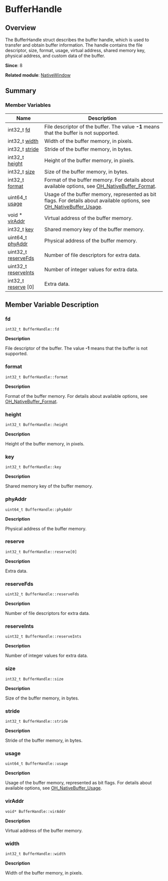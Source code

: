 # BufferHandle


## Overview

The BufferHandle struct describes the buffer handle, which is used to transfer and obtain buffer information. The handle contains the file descriptor, size, format, usage, virtual address, shared memory key, physical address, and custom data of the buffer.

**Since**: 8

**Related module**: [NativeWindow](_native_window.md)


## Summary


### Member Variables

| Name| Description|
| -------- | -------- |
| int32_t [fd](#fd) | File descriptor of the buffer. The value **-1** means that the buffer is not supported. |
| int32_t [width](#width) | Width of the buffer memory, in pixels. |
| int32_t [stride](#stride) | Stride of the buffer memory, in bytes. |
| int32_t [height](#height) | Height of the buffer memory, in pixels. |
| int32_t [size](#size) | Size of the buffer memory, in bytes. |
| int32_t [format](#format) | Format of the buffer memory. For details about available options, see [OH_NativeBuffer_Format](_o_h___native_buffer.md#oh_nativebuffer_format-1). |
| uint64_t [usage](#usage) | Usage of the buffer memory, represented as bit flags. For details about available options, see [OH_NativeBuffer_Usage](_o_h___native_buffer.md#oh_nativebuffer_usage-1). |
| void \* [virAddr](#viraddr) | Virtual address of the buffer memory. |
| int32_t [key](#key) | Shared memory key of the buffer memory. |
| uint64_t [phyAddr](#phyaddr) | Physical address of the buffer memory. |
| uint32_t [reserveFds](#reservefds) | Number of file descriptors for extra data. |
| uint32_t [reserveInts](#reserveints) | Number of integer values for extra data. |
| int32_t [reserve](#reserve) [0] | Extra data. |


## Member Variable Description


### fd

```
int32_t BufferHandle::fd
```

**Description**

File descriptor of the buffer. The value **-1** means that the buffer is not supported.


### format

```
int32_t BufferHandle::format
```

**Description**

Format of the buffer memory. For details about available options, see [OH_NativeBuffer_Format](_o_h___native_buffer.md#oh_nativebuffer_format-1).


### height

```
int32_t BufferHandle::height
```

**Description**

Height of the buffer memory, in pixels.


### key

```
int32_t BufferHandle::key
```

**Description**

Shared memory key of the buffer memory.


### phyAddr

```
uint64_t BufferHandle::phyAddr
```

**Description**

Physical address of the buffer memory.


### reserve

```
int32_t BufferHandle::reserve[0]
```

**Description**

Extra data.


### reserveFds

```
uint32_t BufferHandle::reserveFds
```

**Description**

Number of file descriptors for extra data.


### reserveInts

```
uint32_t BufferHandle::reserveInts
```

**Description**

Number of integer values for extra data.


### size

```
int32_t BufferHandle::size
```

**Description**

Size of the buffer memory, in bytes.


### stride

```
int32_t BufferHandle::stride
```

**Description**

Stride of the buffer memory, in bytes.


### usage

```
uint64_t BufferHandle::usage
```

**Description**

Usage of the buffer memory, represented as bit flags. For details about available options, see [OH_NativeBuffer_Usage](_o_h___native_buffer.md#oh_nativebuffer_usage-1).


### virAddr

```
void* BufferHandle::virAddr
```

**Description**

Virtual address of the buffer memory.


### width

```
int32_t BufferHandle::width
```

**Description**

Width of the buffer memory, in pixels.
